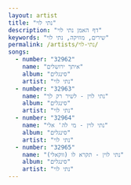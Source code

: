 ```yaml
---
layout: artist
title: "נתי לוי"
description: "דף האמן נתי לוי"
keywords: "שירים, מוזיקה, נתי לוי"
permalink: /artists/נתי-לוי/
songs:
  - number: "32962"
    name: "איתך ירושלים"
    album: "סינגלים"
    artist: "נתי לוי"
  - number: "32963"
    name: "נתי לוין - לשיר רק לך"
    album: "סינגלים"
    artist: "נתי לוי"
  - number: "32964"
    name: "נתי לוין - מי לה' אלי"
    album: "סינגלים"
    artist: "נתי לוי"
  - number: "32965"
    name: "נתי לוין - תקרא לו (ווקאלי)"
    album: "סינגלים"
    artist: "נתי לוי"
---
```

